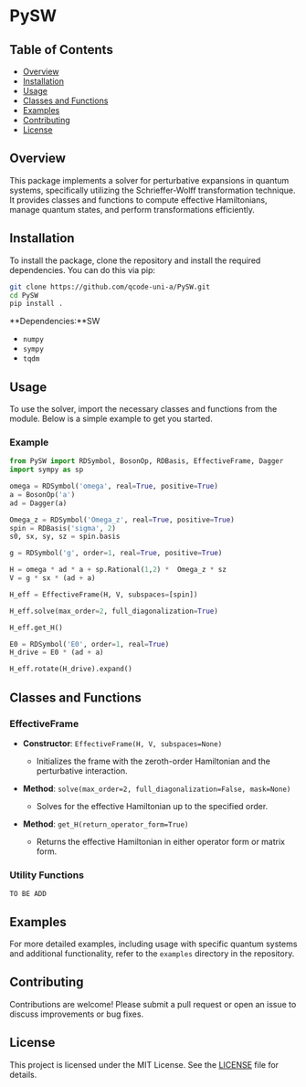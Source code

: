 
# PySW

## Table of Contents
- [Overview](#overview)
- [Installation](#installation)
- [Usage](#usage)
- [Classes and Functions](#classes-and-functions)
- [Examples](#examples)
- [Contributing](#contributing)
- [License](#license)

## Overview
This package implements a solver for perturbative expansions in quantum systems, specifically utilizing the Schrieffer-Wolff transformation technique. It provides classes and functions to compute effective Hamiltonians, manage quantum states, and perform transformations efficiently.

## Installation
To install the package, clone the repository and install the required dependencies. You can do this via pip:

```bash
git clone https://github.com/qcode-uni-a/PySW.git
cd PySW
pip install .
```

**Dependencies:**SW
- `numpy`
- `sympy`
- `tqdm`

## Usage
To use the solver, import the necessary classes and functions from the module. Below is a simple example to get you started.

### Example
```python
from PySW import RDSymbol, BosonOp, RDBasis, EffectiveFrame, Dagger
import sympy as sp
```

```python
omega = RDSymbol('omega', real=True, positive=True)
a = BosonOp('a')
ad = Dagger(a)

Omega_z = RDSymbol('Omega_z', real=True, positive=True)
spin = RDBasis('sigma', 2)
s0, sx, sy, sz = spin.basis

g = RDSymbol('g', order=1, real=True, positive=True)

H = omega * ad * a + sp.Rational(1,2) *  Omega_z * sz
V = g * sx * (ad + a)
```
```python
H_eff = EffectiveFrame(H, V, subspaces=[spin])
```
```python
H_eff.solve(max_order=2, full_diagonalization=True)
```
```python
H_eff.get_H()
```
```python
E0 = RDSymbol('E0', order=1, real=True)
H_drive = E0 * (ad + a)

H_eff.rotate(H_drive).expand()
```


## Classes and Functions
### EffectiveFrame
- **Constructor**: `EffectiveFrame(H, V, subspaces=None)`
  - Initializes the frame with the zeroth-order Hamiltonian and the perturbative interaction.

- **Method**: `solve(max_order=2, full_diagonalization=False, mask=None)`
  - Solves for the effective Hamiltonian up to the specified order.

- **Method**: `get_H(return_operator_form=True)`
  - Returns the effective Hamiltonian in either operator form or matrix form.

### Utility Functions

```
TO BE ADD
```

## Examples
For more detailed examples, including usage with specific quantum systems and additional functionality, refer to the `examples` directory in the repository.

## Contributing
Contributions are welcome! Please submit a pull request or open an issue to discuss improvements or bug fixes.

## License
This project is licensed under the MIT License. See the [LICENSE](LICENSE) file for details.
